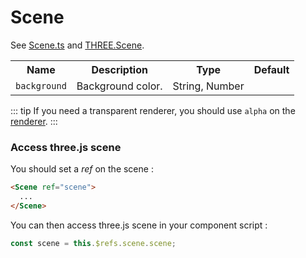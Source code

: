 # Scene

See [Scene.ts](https://github.com/troisjs/trois/blob/master/src/core/Scene.ts) and [THREE.Scene](https://threejs.org/docs/#api/en/scenes/Scene).

<table>
  <tbody>
    <tr>
      <th>Name</th>
      <th>Description</th>
      <th>Type</th>
      <th>Default</th>
    </tr>
    <tr>
      <td><code>background</code></td>
      <td>Background color.</td>
      <td>String, Number</td>
      <td></td>
    </tr>
  </tbody>
</table>

::: tip
If you need a transparent renderer, you should use `alpha` on the [renderer](renderer).
:::

### Access three.js scene

You should set a *ref* on the scene :

```html
<Scene ref="scene">
  ...
</Scene>
```

You can then access three.js scene in your component script :

```js
const scene = this.$refs.scene.scene;
```

